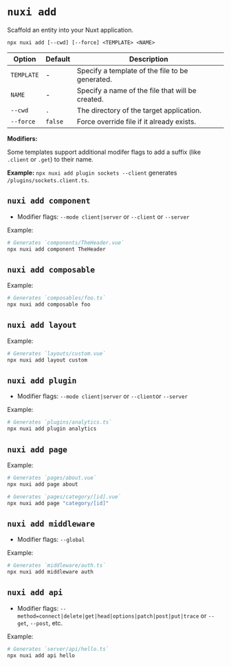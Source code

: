 # `nuxi add`

Scaffold an entity into your Nuxt application.

```{bash}
npx nuxi add [--cwd] [--force] <TEMPLATE> <NAME>
```

Option        | Default          | Description
-------------------------|-----------------|------------------
`TEMPLATE` | - | Specify a template of the file to be generated.
`NAME` | - | Specify a name of the file that will be created.
`--cwd` | `.` | The directory of the target application.
`--force` | `false` | Force override file if it already exists.

**Modifiers:**

Some templates support additional modifer flags to add a suffix (like `.client` or `.get`) to their name.

**Example:** `npx nuxi add plugin sockets --client` generates `/plugins/sockets.client.ts`.

## `nuxi add component`

* Modifier flags: `--mode client|server` or `--client` or `--server`

Example:

```bash
# Generates `components/TheHeader.vue`
npx nuxi add component TheHeader
```

## `nuxi add composable`

Example:

```bash
# Generates `composables/foo.ts`
npx nuxi add composable foo
```

## `nuxi add layout`

Example:

```bash
# Generates `layouts/custom.vue`
npx nuxi add layout custom
```

## `nuxi add plugin`

* Modifier flags: `--mode client|server` or `--client`or `--server`

Example:

```bash
# Generates `plugins/analytics.ts`
npx nuxi add plugin analytics
```

## `nuxi add page`

Example:

```bash
# Generates `pages/about.vue`
npx nuxi add page about
```

```bash
# Generates `pages/category/[id].vue`
npx nuxi add page "category/[id]"
```

## `nuxi add middleware`

* Modifier flags: `--global`

Example:

```bash
# Generates `middleware/auth.ts`
npx nuxi add middleware auth
```

## `nuxi add api`

* Modifier flags: `--method=connect|delete|get|head|options|patch|post|put|trace` or `--get`, `--post`, etc.

Example:

```bash
# Generates `server/api/hello.ts`
npx nuxi add api hello
```
